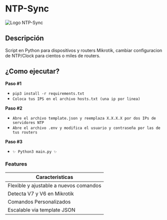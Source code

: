 # NTP-Sync
![Logo NTP-Sync](https://i.imgur.com/DeQY0Cx.png)
## Descripción
Script en Python para dispositivos y routers Mikrotik, cambiar configuracion de NTP/Clock para cientos o miles de routers. 

## ¿Como ejecutar?

**Paso #1**
- ```pip3 install -r requirements.txt```
- ```Coloca tus IPS en el archivo hosts.txt (una ip por linea)```

**Paso #2**
- ```Abre el archivo template.json y reemplaza X.X.X.X por dos IPs de servidores NTP```
- ```Abre el archivo .env y modifica el usuario y contraseña por las de tus routers```

**Paso #3**
- ```✨ Python3 main.py ✨```
 

### Features

| Caracteristicas |
| ------ |
| Flexible y ajustable a nuevos comandos | 
| Detecta V7 y V6 en Mikrotik | 
| Comandos Personalizados | 
| Escalable via template JSON |
